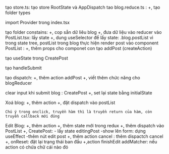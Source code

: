 tạo store.ts:
	tạo store
	RootState và AppDispatch
tao blog.reduce.ts :
	+, tạo folder types

import Provider trong index.tsx

tạo folder constains: 
	+, cop sẵn dữ liêu blog
	+, đưa dữ liệu vào reducer
vào PostList.tsx: lấy state
	+, dung useSelector để lấy state: .blog.postList vì trong state tree, postList 			trong blog
thực hiện render post vào component PostList :
	+, thêm props cho componet con
tạo addPost (createAction)

tạo useState trong CreatePost

tạo handleSubmit

tạo dispatch:
	+, thêm action addPost
	+, viết thêm chức năng cho blogReducer

clear input khi submit blog : CreatePost
	+, set lại state bằng initialState

Xoá blog:
	+, thêm action 
	+, đặt dispatch vào postList

	Chú ý trong onclick, truyền hàm thì là truyền return của hàm, còn truyền callback mới đúng

Edit Blog:
	+, thêm action
	+, thêm state mới trong redux 
	+, thêm dispatch vào PostList
	+, CreatePost:
		- lấy state editingPost
		-show lên form: dựng useEffect
		-thêm nút edit post
	+, thêm action cancel :
		thêm dispactch cancel
		+, onReset: đặt lại trạng thái ban đầu
	+,action finishEdit
addMatcher: nếu action có chứa chữ cái nào đó
	

